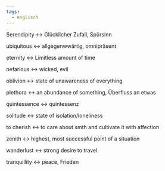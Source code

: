 ```yaml
---
tags:
  - englisch
---
```

Serendipity <-> Glücklicher Zufall, Spürsinn
<!--SR:!2024-07-26,17,292!2024-07-10,4,277-->

ubiquitous <-> allgegenwwärtig, omnipräsent
<!--SR:!2024-07-24,15,290!2024-07-10,4,277-->

eternity <-> Limitless amount of time
<!--SR:!2024-07-23,14,292!2024-07-10,4,277-->

nefarious <-> wicked, evil
<!--SR:!2024-07-26,17,292!2024-07-10,4,277-->

oblivion <-> state of unawareness of everything
<!--SR:!2024-07-20,11,272!2024-07-11,4,285-->

plethora <-> an abundance of something, Überfluss an etwas
<!--SR:!2024-07-10,4,277!2024-07-23,14,292-->

quintessence <-> quintessenz
<!--SR:!2024-07-23,14,292!2024-07-10,4,277-->

solitude <-> state of isolation/loneliness
<!--SR:!2024-07-23,14,290!2024-07-10,4,277-->

to cherish <-> to care about smth and cultivate it with affection
<!--SR:!2024-07-10,4,277!2024-07-19,11,270-->

zenith <-> highest, most successful point of a situation
<!--SR:!2024-07-11,4,285!2024-07-18,9,270-->

wanderlust <-> strong desire to travel
<!--SR:!2024-07-10,4,277!2024-07-22,13,292-->

tranquillity <-> peace, Frieden
<!--SR:!2024-07-21,13,272!2024-07-10,4,277-->
